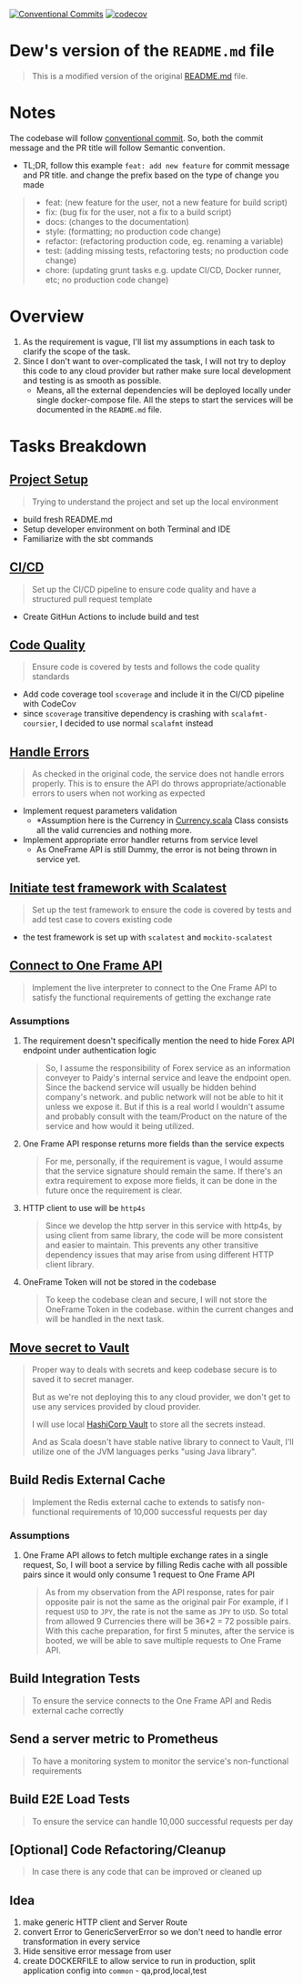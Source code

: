 [![Conventional Commits](https://img.shields.io/badge/Conventional%20Commits-1.0.0-%23FE5196?logo=conventionalcommits&logoColor=white)](https://conventionalcommits.org)
[![codecov](https://codecov.io/github/wichayutdew/paidy-assignment/graph/badge.svg?token=JF4LSGB9B6)](https://codecov.io/github/wichayutdew/paidy-assignment)

# Dew's version of the `README.md` file
> This is a modified version of the original [README.md](OLD_README.md) file.

# Notes
The codebase will follow [conventional commit](https://www.conventionalcommits.org/en/v1.0.0/). So, both the commit message and the PR title will follow Semantic convention.
  - TL;DR, follow this example `feat: add new feature` for commit message and PR title. and change the prefix based on the type of change you made
  >   - feat: (new feature for the user, not a new feature for build script)
  >   - fix: (bug fix for the user, not a fix to a build script)
  >   - docs: (changes to the documentation)
  >   - style: (formatting; no production code change)
  >   - refactor: (refactoring production code, eg. renaming a variable)
  >   - test: (adding missing tests, refactoring tests; no production code change)
  >   - chore: (updating grunt tasks e.g. update CI/CD, Docker runner, etc; no production code change)

# Overview
1. As the requirement is vague, I'll list my assumptions in each task to clarify the scope of the task.
2. Since I don't want to over-complicated the task, I will not try to deploy this code to any cloud provider but rather make sure local development and testing is as smooth as possible.
   - Means, all the external dependencies will be deployed locally under single docker-compose file. All the steps to start the services will be documented in the `README.md` file. 

# Tasks Breakdown
## [Project Setup](https://github.com/wichayutdew/paidy-assignment/pull/1)
> Trying to understand the project and set up the local environment
- build fresh README.md
- Setup developer environment on both Terminal and IDE
- Familiarize with the sbt commands
## [CI/CD](https://github.com/wichayutdew/paidy-assignment/pull/2)
> Set up the CI/CD pipeline to ensure code quality and have a structured pull request template
- Create GitHun Actions to include build and test
## [Code Quality](https://github.com/wichayutdew/paidy-assignment/pull/3)
> Ensure code is covered by tests and follows the code quality standards
- Add code coverage tool `scoverage` and include it in the CI/CD pipeline with CodeCov
- since `scoverage` transitive dependency is crashing with `scalafmt-coursier`, I decided to use normal `scalafmt` instead
## [Handle Errors](https://github.com/wichayutdew/paidy-assignment/pull/5)
> As checked in the original code, the service does not handle errors properly. This is to ensure the API do throws appropriate/actionable errors to users when not working as expected
- Implement request parameters validation
  - *Assumption here is the Currency in [Currency.scala](forex-mtl/src/main/scala/forex/domain/Currency.scala) Class consists all the valid currencies and nothing more.
- Implement appropriate error handler returns from service level
  - As OneFrame API is still Dummy, the error is not being thrown in service yet.
## [Initiate test framework with Scalatest](https://github.com/wichayutdew/paidy-assignment/pull/5)
> Set up the test framework to ensure the code is covered by tests and add test case to covers existing code
- the test framework is set up with `scalatest` and `mockito-scalatest`
## [Connect to One Frame API](https://github.com/wichayutdew/paidy-assignment/pull/8)
> Implement the live interpreter to connect to the One Frame API to satisfy the functional requirements of getting the exchange rate
### Assumptions
1. The requirement doesn't specifically mention the need to hide Forex API endpoint under authentication logic
   > So, I assume the responsibility of Forex service as an information conveyer to Paidy's internal service and leave the endpoint open. 
   > Since the backend service will usually be hidden behind company's network. and public network will not be able to hit it unless we expose it.
   > But if this is a real world I wouldn't assume and probably consult with the team/Product on the nature of the service and how would it being utilized.
2. One Frame API response returns more fields than the service expects
   > For me, personally, if the requirement is vague, I would assume that the service signature should remain the same. 
   > If there's an extra requirement to expose more fields, it can be done in the future once the requirement is clear.
3. HTTP client to use will be `http4s`
   > Since we develop the http server in this service with http4s, by using client from same library, the code will be more consistent and easier to maintain.
   > This prevents any other transitive dependency issues that may arise from using different HTTP client library.
4. OneFrame Token will not be stored in the codebase
   > To keep the codebase clean and secure, I will not store the OneFrame Token in the codebase. within the current changes and will be handled in the next task.
## [Move secret to Vault](https://github.com/wichayutdew/paidy-assignment/pull/9)
> Proper way to deals with secrets and keep codebase secure is to saved it to secret manager. 
> 
> But as we're not deploying this to any cloud provider, we don't get to use any services provided by cloud provider.
> 
> I will use local [HashiCorp Vault](https://www.vaultproject.io/) to store all the secrets instead.
> 
> And as Scala doesn't have stable native library to connect to Vault, I'll utilize one of the JVM languages perks "using Java library".
## Build Redis External Cache
> Implement the Redis external cache to extends to satisfy non-functional requirements of 10,000 successful requests per day
### Assumptions
1. One Frame API allows to fetch multiple exchange rates in a single request, So, I will boot a service by filling Redis cache with all possible pairs since it would only consume 1 request to One Frame API
   > As from my observation from the API response, rates for pair opposite pair is not the same as the original pair
   > For example, if I request `USD` to `JPY`, the rate is not the same as `JPY` to `USD`. So total from allowed 9 Currencies there will be 36*2 = 72 possible pairs.
   > With this cache preparation, for first 5 minutes, after the service is booted, we will be able to save multiple requests to One Frame API.
## Build Integration Tests
> To ensure the service connects to the One Frame API and Redis external cache correctly
##  Send a server metric to Prometheus
> To have a monitoring system to monitor the service's non-functional requirements
## Build E2E Load Tests
> To ensure the service can handle 10,000 successful requests per day
## [Optional] Code Refactoring/Cleanup
> In case there is any code that can be improved or cleaned up
## Idea
1. make generic HTTP client and Server Route
2. convert Error to GenericServerError so we don't need to handle error transformation in every service
3. Hide sensitive error message from user
4. create DOCKERFILE to allow service to run in production, split application config into `common` - qa,prod,local,test
